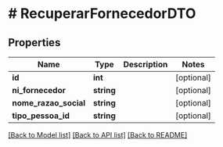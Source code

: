 # # RecuperarFornecedorDTO

## Properties

Name | Type | Description | Notes
------------ | ------------- | ------------- | -------------
**id** | **int** |  | [optional]
**ni_fornecedor** | **string** |  | [optional]
**nome_razao_social** | **string** |  | [optional]
**tipo_pessoa_id** | **string** |  | [optional]

[[Back to Model list]](../../README.md#models) [[Back to API list]](../../README.md#endpoints) [[Back to README]](../../README.md)
